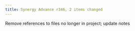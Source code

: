 ```yaml
---
title: Synergy Advance r346, 2 items changed
---
```


Remove references to files no longer in project; update notes
